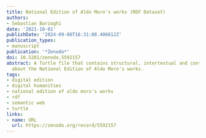 ```yaml
---
title: National Edition of Aldo Moro's works (RDF Dataset)
authors:
- Sebastian Barzaghi
date: '2021-10-01'
publishDate: '2024-09-06T16:31:08.406612Z'
publication_types:
- manuscript
publication: '*Zenodo*'
doi: 10.5281/zenodo.5592157
abstract: A Turtle file that contains structural, intertextual and contextual data
  about the National Edition of Aldo Moro's works.
tags:
- digital edition
- digital humanities
- national edition of aldo moro's works
- rdf
- semantic web
- turtle
links:
- name: URL
  url: https://zenodo.org/record/5592157
---
```

